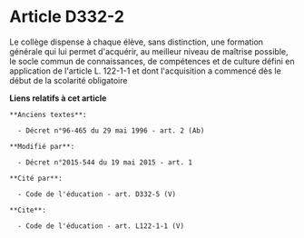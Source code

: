 # Article D332-2

Le collège dispense à chaque élève, sans distinction, une formation générale qui lui permet d'acquérir, au meilleur niveau de
maîtrise possible, le socle commun de connaissances, de compétences et de culture défini en application de l'article L.
122-1-1 et dont l'acquisition a commencé dès le début de la scolarité obligatoire

**Liens relatifs à cet article**

	**Anciens textes**:

	  - Décret n°96-465 du 29 mai 1996 - art. 2 (Ab)

	**Modifié par**:

	  - Décret n°2015-544 du 19 mai 2015 - art. 1

	**Cité par**:

	  - Code de l'éducation - art. D332-5 (V)

	**Cite**:

	  - Code de l'éducation - art. L122-1-1 (V)
